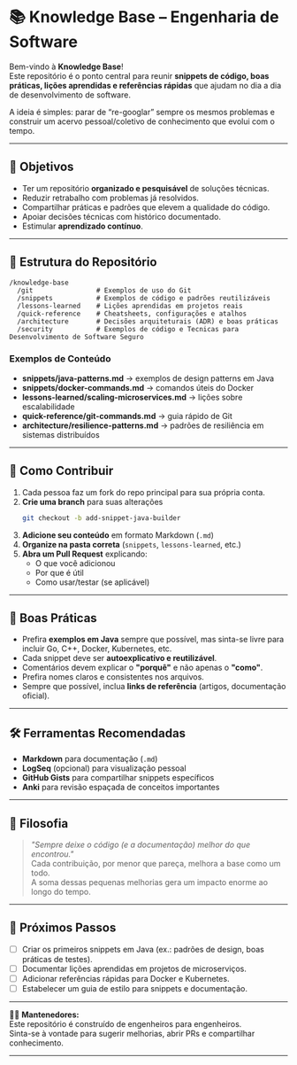 # 📚 Knowledge Base – Engenharia de Software

Bem-vindo à **Knowledge Base**!  
Este repositório é o ponto central para reunir **snippets de código, boas práticas, lições aprendidas e referências rápidas** que ajudam no dia a dia de desenvolvimento de software.

A ideia é simples: parar de “re-googlar” sempre os mesmos problemas e construir um acervo pessoal/coletivo de conhecimento que evolui com o tempo.

---

## 🎯 Objetivos

- Ter um repositório **organizado e pesquisável** de soluções técnicas.
- Reduzir retrabalho com problemas já resolvidos.
- Compartilhar práticas e padrões que elevem a qualidade do código.
- Apoiar decisões técnicas com histórico documentado.
- Estimular **aprendizado contínuo**.

---

## 📂 Estrutura do Repositório

```
/knowledge-base
  /git                # Exemplos de uso do Git
  /snippets           # Exemplos de código e padrões reutilizáveis
  /lessons-learned    # Lições aprendidas em projetos reais
  /quick-reference    # Cheatsheets, configurações e atalhos
  /architecture       # Decisões arquiteturais (ADR) e boas práticas
  /security           # Exemplos de código e Tecnicas para Desenvolvimento de Software Seguro
```

### Exemplos de Conteúdo
- **snippets/java-patterns.md** → exemplos de design patterns em Java  
- **snippets/docker-commands.md** → comandos úteis do Docker  
- **lessons-learned/scaling-microservices.md** → lições sobre escalabilidade  
- **quick-reference/git-commands.md** → guia rápido de Git  
- **architecture/resilience-patterns.md** → padrões de resiliência em sistemas distribuídos  

---

## 🚀 Como Contribuir

1. Cada pessoa faz um fork do repo principal para sua própria conta.
2. **Crie uma branch** para suas alterações  
   ```bash
   git checkout -b add-snippet-java-builder
   ```
3. **Adicione seu conteúdo** em formato Markdown (`.md`)  
4. **Organize na pasta correta** (`snippets`, `lessons-learned`, etc.)  
5. **Abra um Pull Request** explicando:
   - O que você adicionou
   - Por que é útil
   - Como usar/testar (se aplicável)

---

## 📝 Boas Práticas

- Prefira **exemplos em Java** sempre que possível, mas sinta-se livre para incluir Go, C++, Docker, Kubernetes, etc.
- Cada snippet deve ser **autoexplicativo e reutilizável**.
- Comentários devem explicar o **"porquê"** e não apenas o **"como"**.
- Prefira nomes claros e consistentes nos arquivos.
- Sempre que possível, inclua **links de referência** (artigos, documentação oficial).

---

## 🛠 Ferramentas Recomendadas

- **Markdown** para documentação (`.md`)
- **LogSeq** (opcional) para visualização pessoal
- **GitHub Gists** para compartilhar snippets específicos
- **Anki** para revisão espaçada de conceitos importantes

---

## 🌱 Filosofia

> *"Sempre deixe o código (e a documentação) melhor do que encontrou."*  
Cada contribuição, por menor que pareça, melhora a base como um todo.  
A soma dessas pequenas melhorias gera um impacto enorme ao longo do tempo.

---

## 📌 Próximos Passos

- [ ] Criar os primeiros snippets em Java (ex.: padrões de design, boas práticas de testes).  
- [ ] Documentar lições aprendidas em projetos de microserviços.  
- [ ] Adicionar referências rápidas para Docker e Kubernetes.  
- [ ] Estabelecer um guia de estilo para snippets e documentação.  

---

👨‍💻 **Mantenedores:**  
Este repositório é construído de engenheiros para engenheiros.  
Sinta-se à vontade para sugerir melhorias, abrir PRs e compartilhar conhecimento.

---
